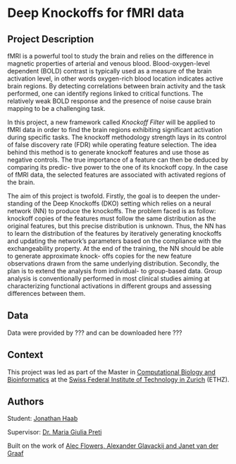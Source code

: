 # Deep Knockoffs for fMRI data

## Project Description
fMRI is a powerful tool to study the brain and relies on the difference in magnetic properties of arterial and venous blood. Blood-oxygen-level dependent (BOLD) contrast is typically used as a measure of the brain activation level, in other words oxygen-rich blood location indicates active brain regions. By detecting correlations between brain activity and the task performed, one can identify regions linked to critical functions. The relatively weak BOLD response and the presence of noise cause brain mapping to be a challenging task.

In this project, a new framework called _Knockoff Filter_ will be applied to fMRI data in order to find the brain regions exhibiting significant activation during specific tasks. The knockoff methodology strength lays in its control of false discovery rate (FDR) while operating feature selection. The idea behind this method is to generate knockoff features and use those as negative controls. The true importance of a feature can then be deduced by comparing its predic- tive power to the one of its knockoff copy. In the case of fMRI data, the selected features are associated with activated regions of the brain.

The aim of this project is twofold. Firstly, the goal is to deepen the under- standing of the Deep Knockoffs (DKO) setting which relies on a neural network (NN) to produce the knockoffs. The problem faced is as follow: knockoff copies of the features must follow the same distribution as the original features, but this precise distribution is unknown. Thus, the NN has to learn the distribution of the features by iteratively generating knockoffs and updating the network’s parameters based on the compliance with the exchangeability property. At the end of the training, the NN should be able to generate approximate knock- offs copies for the new feature observations drawn from the same underlying distribution. Secondly, the plan is to extend the analysis from individual- to group-based data. Group analysis is conventionally performed in most clinical studies aiming at characterizing functional activations in different groups and assessing differences between them.

## Data
Data were provided by ??? and can be downloaded here ???

## Context
This project was led as part of the Master in [Computational Biology and Bioinformatics](https://cbb.ethz.ch/) at the [Swiss Federal Institute of Technology in Zurich](https://ethz.ch/en.html) (ETHZ).

## Authors
Student: [Jonathan Haab](https://www.linkedin.com/in/jonathan-haab/)

Supervisor: [Dr. Maria Giulia Preti](https://miplab.epfl.ch/index.php/people/preti)

Built on the work of [Alec Flowers, Alexander Glavackij and Janet van der Graaf](https://gitlab.com/aglavac/machine-learning-cs433-p2/-/tree/master)